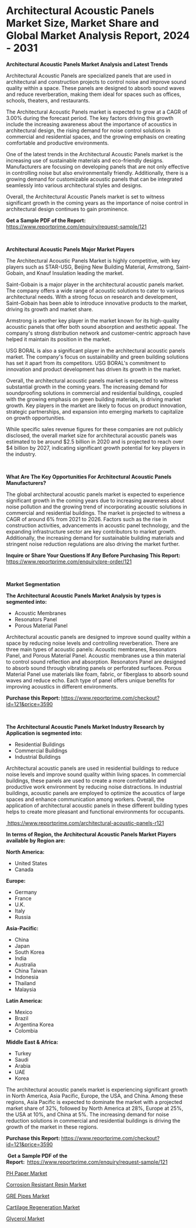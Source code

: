 <p><h1>Architectural Acoustic Panels Market Size, Market Share and Global Market Analysis Report, 2024 - 2031</h1></p><p><strong>Architectural Acoustic Panels Market Analysis and Latest Trends</strong></p>
<p><p>Architectural Acoustic Panels are specialized panels that are used in architectural and construction projects to control noise and improve sound quality within a space. These panels are designed to absorb sound waves and reduce reverberation, making them ideal for spaces such as offices, schools, theaters, and restaurants.</p><p>The Architectural Acoustic Panels market is expected to grow at a CAGR of 3.00% during the forecast period. The key factors driving this growth include the increasing awareness about the importance of acoustics in architectural design, the rising demand for noise control solutions in commercial and residential spaces, and the growing emphasis on creating comfortable and productive environments.</p><p>One of the latest trends in the Architectural Acoustic Panels market is the increasing use of sustainable materials and eco-friendly designs. Manufacturers are focusing on developing panels that are not only effective in controlling noise but also environmentally friendly. Additionally, there is a growing demand for customizable acoustic panels that can be integrated seamlessly into various architectural styles and designs.</p><p>Overall, the Architectural Acoustic Panels market is set to witness significant growth in the coming years as the importance of noise control in architectural design continues to gain prominence.</p></p>
<p><strong>Get a Sample PDF of the Report:&nbsp;</strong> <a href="https://www.reportprime.com/enquiry/request-sample/121">https://www.reportprime.com/enquiry/request-sample/121</a></p>
<p>&nbsp;</p>
<p><strong>Architectural Acoustic Panels Major Market Players</strong></p>
<p><p>The Architectural Acoustic Panels Market is highly competitive, with key players such as STAR-USG, Beijing New Building Material, Armstrong, Saint-Gobain, and Knauf Insulation leading the market.</p><p>Saint-Gobain is a major player in the architectural acoustic panels market. The company offers a wide range of acoustic solutions to cater to various architectural needs. With a strong focus on research and development, Saint-Gobain has been able to introduce innovative products to the market, driving its growth and market share.</p><p>Armstrong is another key player in the market known for its high-quality acoustic panels that offer both sound absorption and aesthetic appeal. The company's strong distribution network and customer-centric approach have helped it maintain its position in the market.</p><p>USG BORAL is also a significant player in the architectural acoustic panels market. The company's focus on sustainability and green building solutions has set it apart from its competitors. USG BORAL's commitment to innovation and product development has driven its growth in the market.</p><p>Overall, the architectural acoustic panels market is expected to witness substantial growth in the coming years. The increasing demand for soundproofing solutions in commercial and residential buildings, coupled with the growing emphasis on green building materials, is driving market growth. Key players in the market are likely to focus on product innovation, strategic partnerships, and expansion into emerging markets to capitalize on growth opportunities.</p><p>While specific sales revenue figures for these companies are not publicly disclosed, the overall market size for architectural acoustic panels was estimated to be around $2.5 billion in 2020 and is projected to reach over $4 billion by 2027, indicating significant growth potential for key players in the industry.</p></p>
<p>&nbsp;</p>
<p><strong>What Are The Key Opportunities For Architectural Acoustic Panels Manufacturers?</strong></p>
<p><p>The global architectural acoustic panels market is expected to experience significant growth in the coming years due to increasing awareness about noise pollution and the growing trend of incorporating acoustic solutions in commercial and residential buildings. The market is projected to witness a CAGR of around 6% from 2021 to 2026. Factors such as the rise in construction activities, advancements in acoustic panel technology, and the expanding infrastructure sector are key contributors to market growth. Additionally, the increasing demand for sustainable building materials and stringent noise reduction regulations are also driving the market further.</p></p>
<p><strong>Inquire or Share Your Questions If Any Before Purchasing This Report:</strong> <a href="https://www.reportprime.com/enquiry/pre-order/121">https://www.reportprime.com/enquiry/pre-order/121</a></p>
<p>&nbsp;</p>
<p><strong>Market Segmentation</strong></p>
<p><strong>The Architectural Acoustic Panels Market Analysis by types is segmented into:</strong></p>
<p><ul><li>Acoustic Membranes</li><li>Resonators Panel</li><li>Porous Material Panel</li></ul></p>
<p><p>Architectural acoustic panels are designed to improve sound quality within a space by reducing noise levels and controlling reverberation. There are three main types of acoustic panels: Acoustic membranes, Resonators Panel, and Porous Material Panel. Acoustic membranes use a thin material to control sound reflection and absorption. Resonators Panel are designed to absorb sound through vibrating panels or perforated surfaces. Porous Material Panel use materials like foam, fabric, or fiberglass to absorb sound waves and reduce echo. Each type of panel offers unique benefits for improving acoustics in different environments.</p></p>
<p><strong>Purchase this Report:&nbsp;</strong><a href="https://www.reportprime.com/checkout?id=121&price=3590">https://www.reportprime.com/checkout?id=121&price=3590</a></p>
<p>&nbsp;</p>
<p><strong>The Architectural Acoustic Panels Market Industry Research by Application is segmented into:</strong></p>
<p><ul><li>Residential Buildings</li><li>Commercial Buildings</li><li>Industrial Buildings</li></ul></p>
<p><p>Architectural acoustic panels are used in residential buildings to reduce noise levels and improve sound quality within living spaces. In commercial buildings, these panels are used to create a more comfortable and productive work environment by reducing noise distractions. In industrial buildings, acoustic panels are employed to optimize the acoustics of large spaces and enhance communication among workers. Overall, the application of architectural acoustic panels in these different building types helps to create more pleasant and functional environments for occupants.</p></p>
<p><a href="https://www.reportprime.com/architectural-acoustic-panels-r121">&nbsp;https://www.reportprime.com/architectural-acoustic-panels-r121</a></p>
<p><strong>In terms of Region, the Architectural Acoustic Panels Market Players available by Region are:</strong></p>
<p>
    <p> <strong> North America: </strong>
        <ul>
            <li>United States</li>
            <li>Canada</li>
        </ul>
        </p> 
    <p> <strong> Europe: </strong>
        <ul>
            <li>Germany</li>
            <li>France</li>
            <li>U.K.</li>
            <li>Italy</li>
            <li>Russia</li>
        </ul>
        </p> 
    <p> <strong> Asia-Pacific: </strong>
        <ul>
            <li>China</li>
            <li>Japan</li>
            <li>South Korea</li>
            <li>India</li>
            <li>Australia</li>
            <li>China Taiwan</li>
            <li>Indonesia</li>
            <li>Thailand</li>
            <li>Malaysia</li>
        </ul>
        </p> 
    <p> <strong> Latin America: </strong>
        <ul>
            <li>Mexico</li>
            <li>Brazil</li>
            <li>Argentina Korea</li>
            <li>Colombia</li>
        </ul>
        </p> 
    <p> <strong> Middle East & Africa: </strong>
        <ul>
            <li>Turkey</li>
            <li>Saudi</li>
            <li>Arabia</li>
            <li>UAE</li>
            <li>Korea</li>
        </ul>
    </p>
    </p>
<p><p>The architectural acoustic panels market is experiencing significant growth in North America, Asia Pacific, Europe, the USA, and China. Among these regions, Asia Pacific is expected to dominate the market with a projected market share of 32%, followed by North America at 28%, Europe at 25%, the USA at 10%, and China at 5%. The increasing demand for noise reduction solutions in commercial and residential buildings is driving the growth of the market in these regions.</p></p>
<p><strong>Purchase this Report: </strong><a href="https://www.reportprime.com/checkout?id=121&price=3590">https://www.reportprime.com/checkout?id=121&price=3590</a></p>
<p>&nbsp;<strong>Get a Sample PDF of the Report:&nbsp;&nbsp;</strong><a href="https://www.reportprime.com/enquiry/request-sample/121">https://www.reportprime.com/enquiry/request-sample/121</a></p>
<p><strong></strong></p>
<p><p><a href="https://medium.com/@dinoziemann2023/ph-paper-industry-analysis-report-its-market-size-growing-with-a-cagr-of-7-7-c402f1a6622d">PH Paper Market</a></p><p><a href="https://github.com/graysonwolfe1913/Market-Research-Report-List-1/blob/main/corrosion-resistant-resin-market.md">Corrosion Resistant Resin Market</a></p><p><a href="https://github.com/seamusocallaghan/Market-Research-Report-List-1/blob/main/gre-pipes-market.md">GRE Pipes Market</a></p><p><a href="https://medium.com/@merlrolfson/cartilage-regeneration-market-investigation-industry-evolution-and-forecast-till-2031-407e9cb9f5d7">Cartilage Regeneration Market</a></p><p><a href="https://github.com/sydneyHaley871/Market-Research-Report-List-1/blob/main/glycerol-market.md">Glycerol Market</a></p></p>